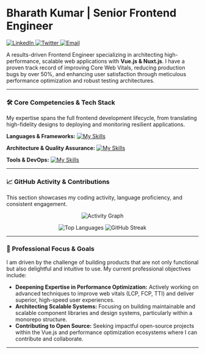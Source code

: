 # Bharath Kumar | Senior Frontend Engineer

<p align="left">
  <a href="https://www.linkedin.com/in/bharathkumarakkiraju/" target="_blank">
    <img src="https://img.shields.io/badge/LinkedIn-0077B5?style=for-the-badge&logo=linkedin&logoColor=white" alt="LinkedIn"/>
  </a>
  <a href="https://x.com/BharathWebDev" target="_blank">
    <img src="https://img.shields.io/badge/Twitter-1DA1F2?style=for-the-badge&logo=twitter&logoColor=white" alt="Twitter"/>
  </a>
  <a href="mailto:bharathkumarakkiraju@gmail.com">
    <img src="https://img.shields.io/badge/Email-EA4335?style=for-the-badge&logo=gmail&logoColor=white" alt="Email"/>
  </a>
</p>

A results-driven Frontend Engineer specializing in architecting high-performance, scalable web applications with **Vue.js & Nuxt.js**. I have a proven track record of improving Core Web Vitals, reducing production bugs by over 50%, and enhancing user satisfaction through meticulous performance optimization and robust testing architectures.

---

### 🛠️ Core Competencies & Tech Stack

My expertise spans the full frontend development lifecycle, from translating high-fidelity designs to deploying and monitoring resilient applications.

**Languages & Frameworks:**
[![My Skills](https://skillicons.dev/icons?i=js,ts,vue,nuxt,react,tailwind,html,css)](https://skillicons.dev)

**Architecture & Quality Assurance:**
[![My Skills](https://skillicons.dev/icons?i=pinia,jest,cypress,storybook,vuetify)](https://skillicons.dev)

**Tools & DevOps:**
[![My Skills](https://skillicons.dev/icons?i=git,github,actions,vite,webpack,postman,figma)](https://skillicons.dev)

---

### 📈 GitHub Activity & Contributions

This section showcases my coding activity, language proficiency, and consistent engagement.

<div align="center">

![Activity Graph](https://github-readme-activity-graph.vercel.app/graph?username=bharathkumar-12&radius=16&theme=vue&area=true&hide_border=true)

![Top Languages](https://github-readme-stats.vercel.app/api/top-langs?username=bharathkumar-12&locale=en&hide_title=true&layout=compact&card_width=320&langs_count=6&theme=vue&hide_border=true)
![GitHub Streak](https://streak-stats.demolab.com?user=bharathkumar-12&locale=en&mode=daily&theme=vue&hide_border=true&border_radius=5)

</div>

---

### 🎯 Professional Focus & Goals

I am driven by the challenge of building products that are not only functional but also delightful and intuitive to use. My current professional objectives include:

-   **Deepening Expertise in Performance Optimization:** Actively working on advanced techniques to improve web vitals (LCP, FCP, TTI) and deliver superior, high-speed user experiences.
-   **Architecting Scalable Systems:** Focusing on building maintainable and scalable component libraries and design systems, particularly within a monorepo structure.
-   **Contributing to Open Source:** Seeking impactful open-source projects within the Vue.js and performance optimization ecosystems where I can contribute and collaborate.

---
